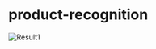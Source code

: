 # product-recognition

![Result1](https://github.com/srinithish/product-recognition/blob/master/results/download%20(8).png)
